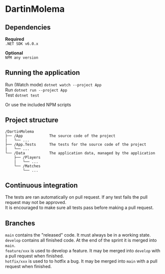 # DartinMolema

## Dependencies
**Required**\
`.NET SDK v6.0.x`

**Optional**\
`NPM any version` 

## Running the application
Run (Watch mode) `dotnet watch --project App`\
Run `dotnet run --project App`\
Test `dotnet test`

Or use the included NPM scripts

## Project structure
```
/DartinMolema
├── /App            The source code of the project
|   └── ...
├── /App.Tests      The tests for the source code of the project
|   └── ...
└── /Data           The application data, managed by the application 
    ├── /Players
    |   └── ...
    └── /Matches
        └── ...
```

## Continuous integration
The tests are ran automatically on pull request. If any test fails the pull request may not be approved.\
It is encouraged to make sure all tests pass before making a pull request.

## Branches
`main` contains the "released" code. It must always be in a working state.\
`develop` contains all finished code. At the end of the sprint it is merged into `main`.\
`feature/xxx` is used to develop a feature. It may be merged into `develop` with a pull request when finished.\
`hotfix/xxx` is used to to hotfix a bug. It may be merged into `main` with a pull request when finished.